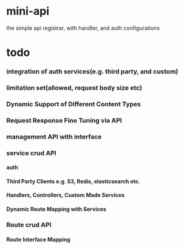 # mini-api
the simple api registrar, with handler, and auth configurations
# todo
### integration of auth services(e.g. third party, and custom)
### limitation set(allowed, request body size etc)
### Dynamic Support of Different Content Types
### Request Response Fine Tuning via API
### management API with interface
### service crud API
#### auth
#### Third Party Clients e.g. S3, Redis, elasticsearch etc.
#### Handlers, Controllers, Custom Made Services
#### Dynamic Route Mapping with Services
### Route crud API
#### Route Interface Mapping
